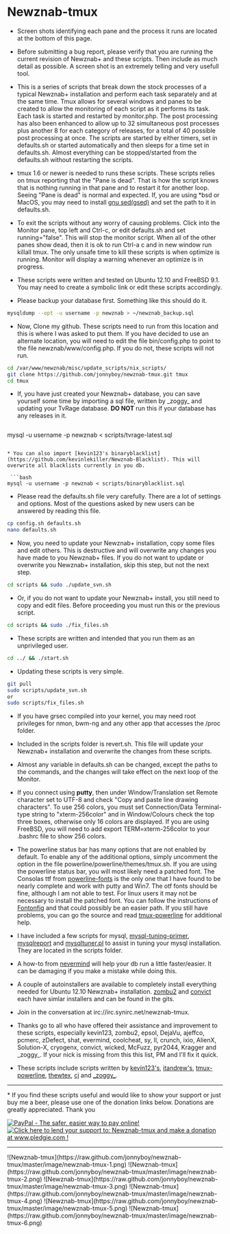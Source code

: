# Newznab-tmux

 * Screen shots identifying each pane and the process it runs are located at the bottom of this page.
 
 * Before submitting a bug report, please verify that you are running the current revision of Newznab+ and these scripts. Then include as much detail as possible. A screen shot is an extremely telling and very usefull tool.

 * This is a series of scripts that break down the stock processes of a typical Newznab+ installation and perform each task separately and at the same time. Tmux allows for several windows and panes to be created to allow the monitoring of each script as it performs its task. Each task is started and restarted by monitor.php. The post processing has also been enhanced to allow up to 32 simultaneous post processes plus another 8 for each category of releases, for a total of 40 possible post processing at once. The scripts are started by either timers, set in defaults.sh or started automatically and then sleeps for a time set in defaults.sh. Almost everything can be stopped/started from the defaults.sh without restarting the scripts.

 * tmux 1.6 or newer is needed to runs these scripts. These scripts relies on tmux reporting that the "Pane is dead". That is how the script knows that is nothing running in that pane and to restart it for another loop. Seeing "Pane is dead" is normal and expected. If, you are using \*bsd or MacOS, you may need to install [gnu sed(gsed)](http://www.gnu.org/software/software.html) and set the path to it in defaults.sh.

 * To exit the scripts without any worry of causing problems. Click into the Monitor pane, top left and Ctrl-c, or edit defaults.sh and set running="false". This will stop the monitor script. When all of the other panes show dead, then it is ok to run Ctrl-a c and in new window run killall tmux. The only unsafe time to kill these scripts is when optimize is running. Monitor  will display a warning whenever an optimize is in progress.

 * These scripts were written and tested on Ubuntu 12.10 and FreeBSD 9.1. You may need to create a symbolic link or edit these scripts accordingly.

 * Please backup your database first. Something like this should do it.
 
  ```bash
  mysqldump --opt -u username -p newznab > ~/newznab_backup.sql
  ```

 * Now, Clone my github. These scripts need to run from this location and this is where I was asked to put them. If you have decided to use an alternate location, you will need to edit the file bin/config.php to point to the file newznab/www/config.php. If you do not, these scripts will not run.

  ```bash
  cd /var/www/newznab/misc/update_scripts/nix_scripts/
  git clone https://github.com/jonnyboy/newznab-tmux.git tmux
  cd tmux
  ```  

 * If, you have just created your Newznab+ database, you can save yourself some time by importing a sql file, written by \_zoggy\_ and updating your TvRage database. **DO NOT** run this if your database has any releases in it.
 
   ```bash
  mysql -u username -p newznab < scripts/tvrage-latest.sql
  ```

 * You can also import [kevin123's binaryblacklist](https://github.com/kevinlekiller/Newznab-Blacklist). This will overwrite all blacklists currently in you db.

   ```bash
  mysql -u username -p newznab < scripts/binaryblacklist.sql
  ```
  
 * Please read the defaults.sh file very carefully. There are a lot of settings and options. Most of the questions asked by new users can be answered by reading this file.

  ```bash
  cp config.sh defaults.sh
  nano defaults.sh
  ```

 * Now, you need to update your Newznab+ installation, copy some files and edit others. This is destructive and will overwrite any changes you have made to you Newznab+ files. If you do not want to update or overwrite you Newznab+ installation, skip this step, but not the next step.

  ```bash
  cd scripts && sudo ./update_svn.sh
  ```

 * Or, if you do not want to update your Newznab+ install, you still need to copy and edit files. Before proceeding you must run this or the previous script.
 
  ```bash
  cd scripts && sudo ./fix_files.sh
  ```

 * These scripts are written and intended that you run them as an unprivileged user.

  ```bash
  cd ../ && ./start.sh
  ```

 * Updating these scripts is very simple.

  ```bash
  git pull
  sudo scripts/update_svn.sh
  or
  sudo scripts/fix_files.sh
  ```

 * If you have grsec compiled into your kernel, you may need root privileges for nmon, bwm-ng and any other app that accesses the /proc folder.

 * Included in the scripts folder is revert.sh. This file will update your Newznab+ installation and overwrite the changes from these scripts.
 
 * Almost any variable in defaults.sh can be changed, except the paths to the commands, and the changes will take effect on the next loop of the Monitor.

 * If you connect using **putty**, then under Window/Translation set Remote character set to UTF-8 and check "Copy and paste line drawing characters". To use 256 colors, you must set Connection/Data Terminal-type string to "xterm-256color" and in Window/Colours check the top three boxes, otherwise only 16 colors are displayed. If you are using FreeBSD, you will need to add export TERM=xterm-256color to your .bashrc file to show 256 colors.
 
 * The powerline status bar has many options that are not enabled by default. To enable any of the additional options, simply uncomment the option in the file powerline/powerline/themes/tmux.sh. If you are using the powerline status bar, you will most likely need a patched font. The Consolas ttf from [powerline-fonts](https://github.com/jonnyboy/powerline-fonts) is the only one that I have found to be nearly complete and work with putty and Win7. The otf fonts should be fine, although I am not able to test. For linux users it may not be necessary to install the patched font. You can follow the instructions of [Fontonfig](https://powerline.readthedocs.org/en/latest/installation/linux.html#font-installation) and that could possibly be an easier path. If you still have problems, you can go the source and read [tmux-powerline](https://github.com/erikw/tmux-powerline) for additional help.

 * I have included a few scripts for mysql, [mysql-tuning-primer](https://launchpad.net/mysql-tuning-primer), [mysqlreport](http://hackmysql.com/mysqlreport) and [mysqltuner.pl](https://github.com/sunfoxcz/MySQLTuner-perl/blob/master/mysqltuner.pl) to assist in tuning your mysql installation. They are located in the scripts folder.

 * A how-to from [nevermind](http://pastebin.com/ibpi71iE) will help your db run a little faster/easier. It can be damaging if you make a mistake while doing this.

 * A couple of autoinstallers are available to completely install everything needed for Ubuntu 12.10 Newznab+ installation. [zombu2](https://github.com/zombu2/nninstall) and [convict](https://github.com/rcconvict/nninstaller) each have simlar installers and can be found in the gits.
  
 * Join in the conversation at irc://irc.synirc.net/newznab-tmux.



 * Thanks go to all who have offered their assistance and improvement to these scripts, especially kevin123, zombu2, epsol, DejaVu, ajeffco, pcmerc, zDefect, shat, evermind, coolcheat, sy, ll, crunch, ixio, AlienX, Solution-X, cryogenx, convict, wicked, McFuzz, pyr2044, Kragger and \_zoggy\_. If your nick is missing from this this list, PM and I'll fix it quick.
 
 * These scripts include scripts written by [kevin123's](https://github.com/kevinlekiller), [itandrew's](https://github.com/itandrew/Newznab-InnoDB-Dropin), [tmux-powerline](https://github.com/erikw/tmux-powerline), [thewtex](git://github.com/thewtex/tmux-mem-cpu-load.git), [cj](https://github.com/NNScripts/nn-custom-scripts) and [\_zoggy\_](http://zoggy.net/tvrage-latest.sql).

<hr>
 * If you find these scripts useful and would like to show your support or just buy me a beer, please use one of the donation links below. Donations are greatly appreciated. Thank you

<a href="https://www.paypal.com/cgi-bin/webscr?cmd=_s-xclick&hosted_button_id=N4AJV5FHZDBFE"><img src="https://www.paypal.com/en_US/i/btn/btn_donateCC_LG.gif" alt="PayPal - The safer, easier way to pay online!" /></a><a href='http://www.pledgie.com/campaigns/18980'><img alt='Click here to lend your support to: Newznab-tmux and make a donation at www.pledgie.com !' src='http://www.pledgie.com/campaigns/18980.png?skin_name=chrome' border='0' /></a>

<hr>
![Newznab-tmux](https://raw.github.com/jonnyboy/newznab-tmux/master/image/newznab-tmux-1.png)
![Newznab-tmux](https://raw.github.com/jonnyboy/newznab-tmux/master/image/newznab-tmux-2.png)
![Newznab-tmux](https://raw.github.com/jonnyboy/newznab-tmux/master/image/newznab-tmux-3.png)
![Newznab-tmux](https://raw.github.com/jonnyboy/newznab-tmux/master/image/newznab-tmux-4.png)
![Newznab-tmux](https://raw.github.com/jonnyboy/newznab-tmux/master/image/newznab-tmux-5.png)
![Newznab-tmux](https://raw.github.com/jonnyboy/newznab-tmux/master/image/newznab-tmux-6.png)


